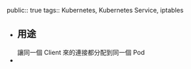 public:: true
tags:: Kubernetes, Kubernetes Service, iptables

- ## 用途
  讓同一個 Client 來的連接都分配到同一個 Pod
-